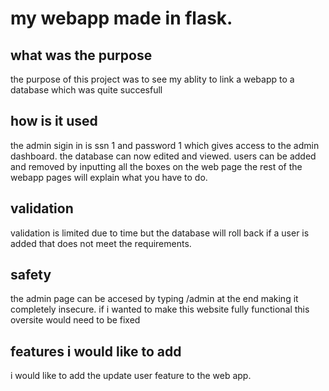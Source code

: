 # my webapp made in flask.

## what was the purpose 

the purpose of this project was to see my ablity to link a webapp to a database which was quite succesfull 

## how is it used

the admin sigin in is ssn 1 and password 1 which gives access to the admin dashboard. the database can now edited and viewed. users can be added and removed by inputting all the boxes on the web page 
the rest of the webapp pages will explain what you have to do.

## validation 

validation is limited due to time but the database will roll back if a user is added that does not meet the requirements.

## safety

the admin page can be accesed by typing /admin at the end making it completely insecure. if i wanted to make this website fully functional this oversite would need to be fixed 

## features i would like to add

i would like to add the update user feature to the web app.


